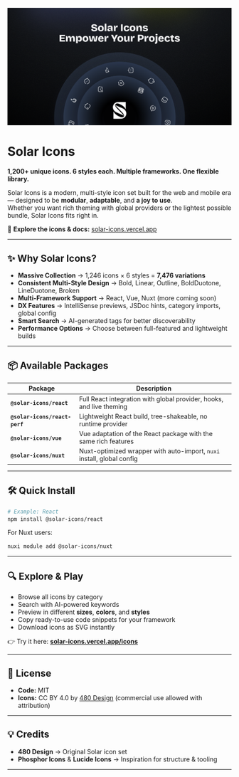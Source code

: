 [![Solar Icons](apps/docs/ressources/solar-icons-banner.png "Solar-icons Banner")](https://solar-icons.vercel.app)


# Solar Icons

**1,200+ unique icons. 6 styles each. Multiple frameworks. One flexible library.**

Solar Icons is a modern, multi-style icon set built for the web and mobile era — designed to be **modular**, **adaptable**, and **a joy to use**.  
Whether you want rich theming with global providers or the lightest possible bundle, Solar Icons fits right in.

🔗 **Explore the icons & docs:** [solar-icons.vercel.app](https://solar-icons.vercel.app)

---

## ✨ Why Solar Icons?

- **Massive Collection** → 1,246 icons × 6 styles = **7,476 variations**  
- **Consistent Multi-Style Design** → Bold, Linear, Outline, BoldDuotone, LineDuotone, Broken  
- **Multi-Framework Support** → React, Vue, Nuxt (more coming soon)  
- **DX Features** → IntelliSense previews, JSDoc hints, category imports, global config  
- **Smart Search** → AI-generated tags for better discoverability  
- **Performance Options** → Choose between full-featured and lightweight builds  

---

## 📦 Available Packages

| Package                | Description |
|------------------------|-------------|
| **`@solar-icons/react`**      | Full React integration with global provider, hooks, and live theming |
| **`@solar-icons/react-perf`** | Lightweight React build, tree-shakeable, no runtime provider |
| **`@solar-icons/vue`**        | Vue adaptation of the React package with the same rich features |
| **`@solar-icons/nuxt`**       | Nuxt-optimized wrapper with auto-import, `nuxi` install, global config |

---

## 🛠 Quick Install

```sh
# Example: React
npm install @solar-icons/react
```

For Nuxt users:  
```sh
nuxi module add @solar-icons/nuxt
```

---

## 🔍 Explore & Play

- Browse all icons by category  
- Search with AI-powered keywords  
- Preview in different **sizes**, **colors**, and **styles**  
- Copy ready-to-use code snippets for your framework  
- Download icons as SVG instantly  

👉 Try it here: **[solar-icons.vercel.app/icons](https://solar-icons.vercel.app/icons)**

---

## 📜 License

- **Code:** MIT  
- **Icons:** CC BY 4.0 by [480 Design](https://www.figma.com/community/file/1166831539721848736) (commercial use allowed with attribution)  

---

## 💡 Credits

- **480 Design** → Original Solar icon set  
- **Phosphor Icons** & **Lucide Icons** → Inspiration for structure & tooling  

---
